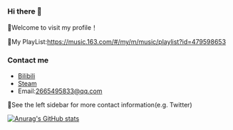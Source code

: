 ### Hi there 👋
🎉Welcome to visit my profile！

🎵My PlayList:<https://music.163.com/#/my/m/music/playlist?id=479598653>

### Contact me
- [Bilibili](https://space.bilibili.com/9334274)
- [Steam](https://steamcommunity.com/id/Akiba-Ao/)
- Email:2665495833@qq.com

💬See the left sidebar for more contact information(e.g. Twitter)

[![Anurag's GitHub stats](https://github-readme-stats.vercel.app/api?username=AkibaAo)](https://github.com/anuraghazra/github-readme-stats)

<!--
**AkibaAo/AkibaAo** is a ✨ _special_ ✨ repository because its `README.md` (this file) appears on your GitHub profile.

Here are some ideas to get you started:

- 🔭 I’m currently working on ...
- 🌱 I’m currently learning ...
- 👯 I’m looking to collaborate on ...
- 🤔 I’m looking for help with ...
- 💬 Ask me about ...
- 📫 How to reach me: ...
- 😄 Pronouns: ...
- ⚡ Fun fact: ...
-->
